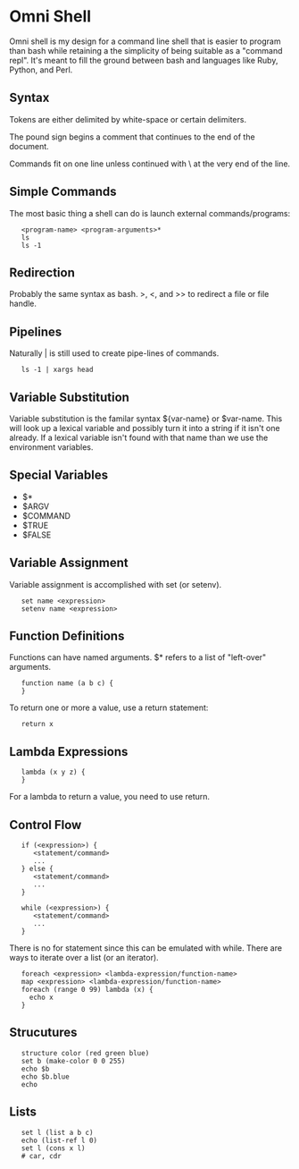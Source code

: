 # Omni Shell

Omni shell is my design for a command line shell that is easier to program than bash while retaining a the simplicity of being suitable as a "command repl". It's meant to fill the ground between bash and languages like Ruby, Python, and Perl.

## Syntax

Tokens are either delimited by white-space or certain delimiters.

The pound sign begins a comment that continues to the end of the document.

Commands fit on one line unless continued with \ at the very end of the line.

## Simple Commands

The most basic thing a shell can do is launch external commands/programs:

```
   <program-name> <program-arguments>*
   ls
   ls -1
```

## Redirection

Probably the same syntax as bash. >, <, and >> to redirect a file or file handle.

## Pipelines

Naturally | is still used to create pipe-lines of commands.

```
   ls -1 | xargs head
```

## Variable Substitution

Variable substitution is the familar syntax ${var-name} or $var-name. This will look up a lexical variable and possibly turn it into a string if it isn't one already. If a lexical variable isn't found with that name than we use the environment variables.

## Special Variables

* $*
* $ARGV
* $COMMAND
* $TRUE
* $FALSE

## Variable Assignment

Variable assignment is accomplished with set (or setenv).

```
   set name <expression>
   setenv name <expression>
```

## Function Definitions

Functions can have named arguments. $* refers to a list of "left-over" arguments.

```
   function name (a b c) {
   }
```

To return one or more a value, use a return statement:

```
   return x
```

## Lambda Expressions

```
   lambda (x y z) {
   }
```

For a lambda to return a value, you need to use return.

## Control Flow

```
   if (<expression>) {
      <statement/command>
      ...
   } else {
      <statement/command>
      ...
   }
```

```
   while (<expression>) {
      <statement/command>
      ...
   }
```

There is no for statement since this can be emulated with while. There are ways to iterate over a list (or an iterator).

```
   foreach <expression> <lambda-expression/function-name>
   map <expression> <lambda-expression/function-name>
   foreach (range 0 99) lambda (x) {
     echo x
   }
```

## Strucutures

```
   structure color (red green blue)
   set b (make-color 0 0 255)
   echo $b
   echo $b.blue
   echo
```

## Lists

```
   set l (list a b c)
   echo (list-ref l 0)
   set l (cons x l)
   # car, cdr
```
   
